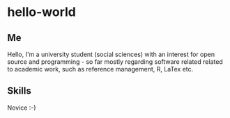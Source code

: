 # hello-world
## Me
Hello, I'm a university student (social sciences) with an interest for open source and programming -  so far mostly regarding software related related to academic work, such as reference management, R, LaTex etc.

## Skills
Novice :-)
